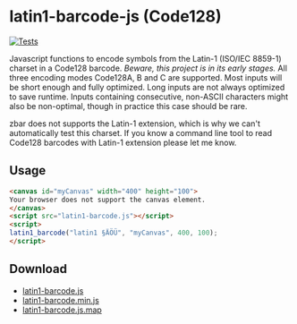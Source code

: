 # latin1-barcode-js (Code128)
[![Tests](https://github.com/najtin/latin1-barcode/actions/workflows/test.yaml/badge.svg)](https://github.com/najtin/latin1-barcode/actions/workflows/test.yaml)

Javascript functions to encode symbols from the Latin-1 (ISO/IEC 8859-1) charset in a Code128 barcode. *Beware, this project is in its early stages.* All three encoding modes Code128A, B and C are supported. Most inputs will be short enough and fully optimized. Long inputs are not always optimized to save runtime. Inputs containing consecutive, non-ASCII characters might also be non-optimal, though in practice this case should be rare.

zbar does not supports the Latin-1 extension, which is why we can't automatically test this charset. If you know a command line tool to read Code128 barcodes with Latin-1 extension please let me know.

## Usage
```html
<canvas id="myCanvas" width="400" height="100">
Your browser does not support the canvas element.
</canvas>
<script src="latin1-barcode.js"></script> 
<script>
latin1_barcode("latin1 §ÄÖÜ", "myCanvas", 400, 100);
</script>
```

## Download 
- [latin1-barcode.js](https://raw.githubusercontent.com/najtin/latin1-barcode-js/master/dist/latin1-barcode.js)
- [latin1-barcode.min.js](https://raw.githubusercontent.com/najtin/latin1-barcode-js/master/dist/latin1-barcode.min.js)
- [latin1-barcode.js.map](https://raw.githubusercontent.com/najtin/latin1-barcode-js/master/dist/latin1-barcode.js.map)
